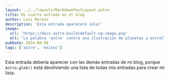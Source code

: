 ```yaml
---
layout: ../../layouts/MarkdownPostLayout.astro
title: Mi cuarta entrada en el blog
author: Luis Moreno
description: 'Esta entrada aparecerá sola!'
image:
  url: 'https://docs.astro.build/default-og-image.png'
  alt: "La palabra 'astro' contra una ilustración de planetas y estrellas."
pubDate: 2024-08-08
tags: ['astro', 'éxitos']
---
```


Esta entrada debería aparecer con las demás entradas de mi blog, porque `Astro.glob()` está devolviendo una lista de todas mis entradas para crear mi lista.

